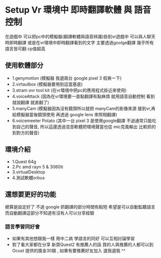 # Setup Vr 環境中 即時翻譯軟體 與 語音控制

在遊戲中 可以把pc中的模擬器(翻譯軟體與語音辨識)掛到vr遊戲中
可以與人聊天時即時翻譯 或是在vr環境中即時翻譯看到的文字
主要透過goolge翻譯 幾乎所有語言皆可翻   cp值超高

## 使用軟體部分

* 1.genymotion (模擬器 我選兩台 google pixel 3 假爽一下)
* 2.virtaulbox (模擬器要用到這當基底)
* 3.stram ovr tool kit (在vr環境中把pc的應用程式掛近來使用)
* 4.voiceAttack (因為在vr環境要一直點翻譯有點麻煩 就用語音自動控制 看到就說翻譯 就直翻了)
* 5.manyCam (模擬器因為沒有鏡頭所以就把 manyCam的影像來源 接到vr,再給模擬器當後鏡頭使用 再透過 google lens 來照相翻譯)
* 6.voicemeeter Potato (其中一台 pixel 3 是使用google翻譯 不過通常只能吃到自己的聲音, 所以這邊透過混音軟體把環境聲當也從 mic克風輸出  比較抓的到對方的聲音)

## 環境介紹

* 1.Quest 64g
* 2.Pc amd rayn 5 & 3060ti
* 3.virtualDesktop
* 4.測試軟體orbus

## 還想要更好的功能

總算是設定好了  不過 google 抓翻譯的部分時間有點短 希望是可以自動監聽語言而自動翻譯這部分不知道有沒有人可以分享經驗

### 語言學習同好會

* 如果有其他想跟我一樣 用中二病 學語言的同好 可以互相討論學習
* 對了看大家都在分享 新買Quest2 有推薦人的話 買的人與推薦的人都可以到Ocust 提供的獎金30鎂 , 如果有要推薦好友加入  選我選我 ^^
